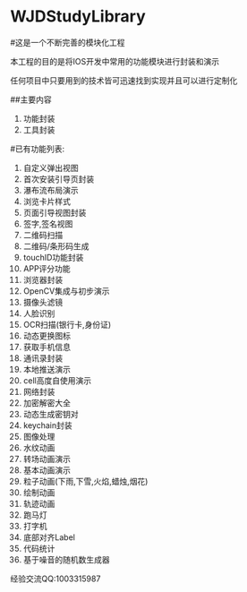 # WJDStudyLibrary

#这是一个不断完善的模块化工程

本工程的目的是将IOS开发中常用的功能模块进行封装和演示

任何项目中只要用到的技术皆可迅速找到实现并且可以进行定制化

##主要内容
1. 功能封装
2. 工具封装

#已有功能列表:
1. 自定义弹出视图
2. 首次安装引导页封装
3. 瀑布流布局演示
4. 浏览卡片样式
5. 页面引导视图封装
6. 签字,签名视图
7. 二维码扫描
8. 二维码/条形码生成
9. touchID功能封装
10. APP评分功能
11. 浏览器封装
12. OpenCV集成与初步演示
13. 摄像头滤镜
14. 人脸识别
15. OCR扫描(银行卡,身份证)
16. 动态更换图标
17. 获取手机信息
18. 通讯录封装
19. 本地推送演示
20. cell高度自使用演示
21. 网络封装
22. 加密解密大全
23. 动态生成密钥对
24. keychain封装
25. 图像处理
26. 水纹动画
27. 转场动画演示
28. 基本动画演示
29. 粒子动画(下雨,下雪,火焰,蜡烛,烟花)
30. 绘制动画
31. 轨迹动画
32. 跑马灯
33. 打字机
34. 底部对齐Label
35. 代码统计
36. 基于噪音的随机数生成器

经验交流QQ:1003315987
